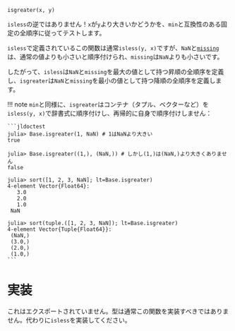 ```
isgreater(x, y)
```

`isless`の逆ではありません！`x`が`y`より大きいかどうかを、`min`と互換性のある固定の全順序に従ってテストします。

`isless`で定義されているこの関数は通常`isless(y, x)`ですが、`NaN`と[`missing`](@ref)は、通常の値よりも小さいと順序付けられ、`missing`は`NaN`よりも小さいです。

したがって、`isless`は`NaN`と`missing`を最大の値として持つ昇順の全順序を定義し、`isgreater`は`NaN`と`missing`を最小の値として持つ降順の全順序を定義します。

!!! note
    `min`と同様に、`isgreater`はコンテナ（タプル、ベクターなど）を`isless(y, x)`で辞書式に順序付けし、再帰的に自身で順序付けしません：

    ```jldoctest
    julia> Base.isgreater(1, NaN) # 1はNaNより大きい
    true

    julia> Base.isgreater((1,), (NaN,)) # しかし(1,)は(NaN,)より大きくありません
    false

    julia> sort([1, 2, 3, NaN]; lt=Base.isgreater)
    4-element Vector{Float64}:
       3.0
       2.0
       1.0
     NaN

    julia> sort(tuple.([1, 2, 3, NaN]); lt=Base.isgreater)
    4-element Vector{Tuple{Float64}}:
     (NaN,)
     (3.0,)
     (2.0,)
     (1.0,)
    ```


# 実装

これはエクスポートされていません。型は通常この関数を実装すべきではありません。代わりに`isless`を実装してください。
